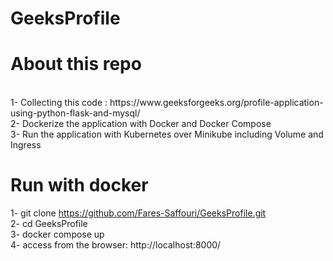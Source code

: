 # GeeksProfile
# About this repo
<br>
1- Collecting this code : https://www.geeksforgeeks.org/profile-application-using-python-flask-and-mysql/<br>
2- Dockerize the application with Docker and Docker Compose<br>
3- Run the application with Kubernetes over Minikube including Volume and Ingress<br>

# Run with docker
1- git clone https://github.com/Fares-Saffouri/GeeksProfile.git<br>
2- cd GeeksProfile<br>
3- docker compose up<br>
4- access from the browser: http://localhost:8000/ 
